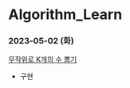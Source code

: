 # Algorithm_Learn
### 2023-05-02 (화)
[무작위로 K개의 수 뽑기](https://school.programmers.co.kr/learn/courses/30/lessons/181858)
- 구현
